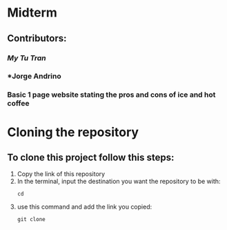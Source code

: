 # Midterm

## Contributors:

### *My Tu Tran*
### *Jorge Andrino

### Basic 1 page website stating the pros and cons of ice and hot coffee

# Cloning the repository

## To clone this project follow this steps:

 1. Copy the link of this repository
 2. In the terminal, input the destination you want the repository to be with:
    ```
    cd 
    ```
 3. use this command and add the link you copied:
    ```
    git clone
    ```



